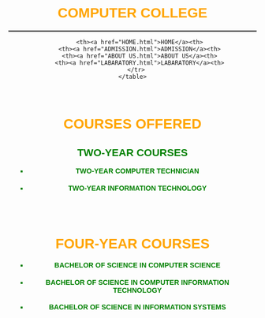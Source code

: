 <!DOCTYPE html>
<html>
<head>
<title>Academics</title>
<style>
  body {
    background-image: url("background 1.jpeg"); /* Ensure the path to your image is correct */
    font-family: sans-serif; /* Add a default font for better readability */
  }
  h1 {
    color: orange;
    text-align: center;
  }
  hr {
    border: 1px solid gray; /* Improve the appearance of the horizontal rule */
  }
  table {
    border-collapse: collapse; /* Collapse table borders for a cleaner look */
    margin: 20px auto; /* Center the table horizontally with some top margin */
    width: 80%; /* Adjust width as needed */
    max-width: 600px; /* Set a maximum width */
  }
  th {
    background-color: lightgray;
    border: 1px solid gray;
    padding: 10px;
    text-align: center;
  }
  h2 {
    color: green;
  }
  ul {
    color: green;
    list-style-type: square; /* Use square bullets for the list */
    padding-left: 20px; /* Add some left padding for better readability */
  }
  li {
    margin-bottom: 5px; /* Add some spacing between list items */
  }
  h4 {
    margin-top: 0; /* Remove default top margin for h4 within list items */
  }
</style>
</head>

<body>

  <h1>COMPUTER COLLEGE</h1>
  <hr>
  <center>
    <table>
      <tr>
        
        <th><a href="HOME.html">HOME</a><th>
        <th><a href="ADMISSION.html">ADMISSION</a><th>
        <th><a href="ABOUT US.html">ABOUT US</a><th>
        <th><a href="LABARATORY.html">LABARATORY</a><th>
      </tr>
    </table>
  </center>

  <div style="color: green; padding: 20px;"> <h1>COURSES OFFERED</h1>
    <h2>TWO-YEAR COURSES</h2>
    <ul>
      <li><h4>TWO-YEAR COMPUTER TECHNICIAN</h4></li>
      <li><h4>TWO-YEAR INFORMATION TECHNOLOGY</h4></li>
    </ul>
    <br><br>
    <h1>FOUR-YEAR COURSES</h1>
    <ul>
      <li><h4>BACHELOR OF SCIENCE IN COMPUTER SCIENCE</h4></li>
      <li><h4>BACHELOR OF SCIENCE IN COMPUTER INFORMATION TECHNOLOGY</h4></li>
      <li><h4>BACHELOR OF SCIENCE IN INFORMATION SYSTEMS</h4></li>
    </ul>
  </div>

</body>
</html>
